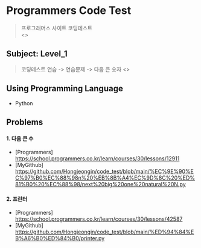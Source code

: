 Programmers Code Test
=====================
> 프로그래머스 사이트 코딩테스트   
> <>

Subject: Level_1
----------------
> 코딩테스트 연습 -> 연습문제 -> 다음 큰 숫자
> <>

Using Programming Language
-------------------------
* Python

Problems
----------
#### 1. 다음 큰 수   
* [Programmers] https://school.programmers.co.kr/learn/courses/30/lessons/12911   
* [MyGithub] https://github.com/Hongjeongin/code_test/blob/main/%EC%9E%90%EC%97%B0%EC%88%98n%20%EB%8B%A4%EC%9D%8C%20%ED%81%B0%20%EC%88%98/next%20big%20one%20natural%20N.py   
#### 2. 프린터   
* [Programmers] https://school.programmers.co.kr/learn/courses/30/lessons/42587   
* [MyGithub] https://github.com/Hongjeongin/code_test/blob/main/%ED%94%84%EB%A6%B0%ED%84%B0/printer.py   

